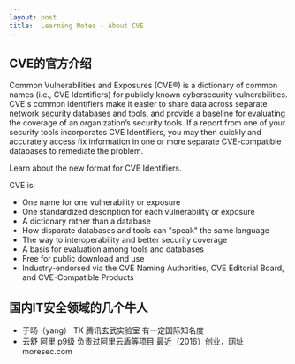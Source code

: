 ```yaml
---
layout: post
title:  Learning Notes - About CVE
---
```


## CVE的官方介绍 
Common Vulnerabilities and Exposures (CVE®) is a dictionary of common names (i.e., CVE Identifiers) for publicly known cybersecurity vulnerabilities. CVE's common identifiers make it easier to share data across separate network security databases and tools, and provide a baseline for evaluating the coverage of an organization’s security tools. If a report from one of your security tools incorporates CVE Identifiers, you may then quickly and accurately access fix information in one or more separate CVE-compatible databases to remediate the problem.

Learn about the new format for CVE Identifiers.

CVE is:

- One name for one vulnerability or exposure
- One standardized description for each vulnerability or exposure
- A dictionary rather than a database
- How disparate databases and tools can "speak" the same language
- The way to interoperability and better security coverage
- A basis for evaluation among tools and databases
- Free for public download and use
- Industry-endorsed via the CVE Naming Authorities, CVE Editorial Board, and CVE-Compatible Products

## 国内IT安全领域的几个牛人
- 于旸（yang） TK  腾讯玄武实验室 有一定国际知名度
- 云舒 阿里 p9级 负责过阿里云盾等项目 最近（2016）创业，网址moresec.com

